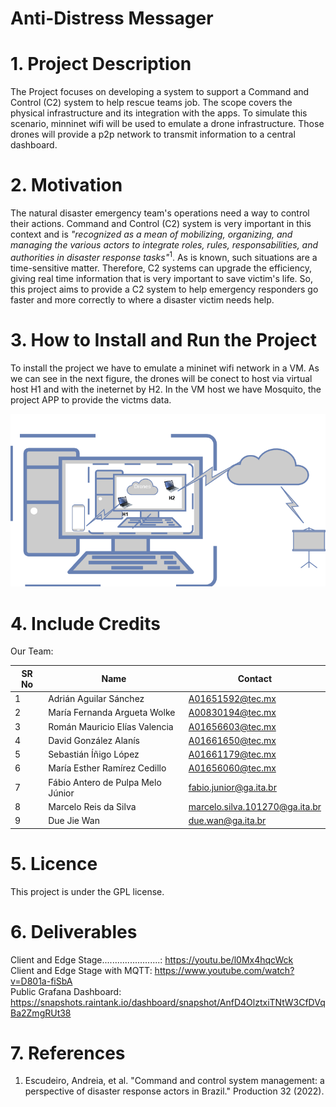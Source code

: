 # Anti-Distress Messager

# 1. Project Description
The Project focuses on developing a system to support a Command and Control (C2) system to help rescue teams job. The scope covers the physical infrastructure and its integration with the apps. To simulate this scenario, minninet wifi will be used to emulate a drone infrastructure. Those drones will provide a p2p network to transmit information to a central dashboard.

# 2. Motivation
The natural disaster emergency team's operations need a way to control their actions. Command and Control (C2) system is very important in this context and is  *"recognized as a mean of mobilizing, organizing, and managing the various actors to integrate roles, rules, responsabilities, and authorities in disaster response tasks"*<sup>1</sup>. As is known, such situations are a time-sensitive matter. Therefore, C2 systems can upgrade the efficiency, giving real time information that is very important to save victim's life. So, this project aims to provide a C2 system to help emergency responders go faster and more correctly to where a disaster victim needs help.

# 3. How to Install and Run the Project
To install the project we have to emulate a mininet wifi network in a VM. As we can see in the next figure, the drones will be conect to host via virtual host H1 and with the ineternet by H2. In the VM host we have Mosquito, the project APP to provide the victms data.

<a href="https://drive.google.com/file/d/101aLUhSkLsTLgXyhA4Bzn639YjLjZkZK/view?usp=share_link">
<img alt="Installed Project" src="fig/install.png"/>
</a>


# 4. Include Credits
Our Team:



| SR No | Name                                                                                                                                           | Contact                                                      |
| ----- | ------------------------------------------------------------------------------------------------------------------------------------------------- | ----------------------------------------------------------- |
| 1     | Adrián Aguilar Sánchez                                    | A01651592@tec.mx                   |
| 2     | María Fernanda Argueta Wolke                                           | A00830194@tec.mx                  |
| 3     | Román Mauricio Elías Valencia                                                   | A01656603@tec.mx                      |
| 4     | David González Alanís                                                             | A01661650@tec.mx                      |
| 5     | Sebastián Íñigo López                                                | A01661179@tec.mx                      |
| 6     | María Esther Ramírez Cedillo                                                    | A01656060@tec.mx                     |
| 7     | Fábio Antero de Pulpa Melo Júnior                     | fabio.junior@ga.ita.br                      |
| 8     | Marcelo Reis da Silva                                         | marcelo.silva.101270@ga.ita.br                      |
| 9     | Due Jie Wan                                         |due.wan@ga.ita.br                     |

# 5. Licence
This project is under the GPL license.

# 6. Deliverables
   Client and Edge Stage.......................: https://youtu.be/l0Mx4hqcWck <br>
   Client and Edge Stage with MQTT: https://www.youtube.com/watch?v=D801a-fiSbA <br>
   Public Grafana Dashboard: https://snapshots.raintank.io/dashboard/snapshot/AnfD4OlztxiTNtW3CfDVqBa2ZmgRUt38

# 7. References

1. Escudeiro, Andreia, et al. "Command and control system management: a perspective of disaster response actors in Brazil." Production 32 (2022).

